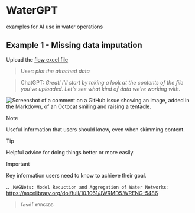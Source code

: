 
# WaterGPT
examples for AI use in water operations

Example 1 - Missing data imputation
-----------

Upload the [flow excel file](data)

> User: *plot the attached data*

> ChatGPT: *Great! I'll start by taking a look at the contents of the file you've uploaded. Let's see what kind of data we're working with.*



![Screenshot of a comment on a GitHub issue showing an image, added in the Markdown, of an Octocat smiling and raising a tentacle.](data)

> [!NOTE]
> Useful information that users should know, even when skimming content.

> [!TIP]
> Helpful advice for doing things better or more easily.

> [!IMPORTANT]
> Key information users need to know to achieve their goal.

.. _`MAGNets: Model Reduction and Aggregation of Water Networks`: https://ascelibrary.org/doi/full/10.1061/JWRMD5.WRENG-5486


> fasdf `#RRGGBB`
